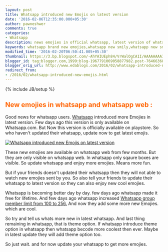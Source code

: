 ```yaml
---
layout: post
title: Whatsapp introduced new Emojis on latest version
date: '2016-02-06T12:35:00.000+05:30'
author: pawneshwer
comments: true
categories:
- Whatsapp
description: news emojies in official whatsapp, latest version of whatsapp have more emojies. latest cool emojies in whatsapp official version. cool emojies whatsapp
keywords: whatsapp brand new emojies,whatsapp new smily,whatsapp new smiles
modified_time: '2016-02-20T06:50:41.005+05:30'
thumbnail: https://3.bp.blogspot.com/-AhYAIUEph84/VrWalOgCA1I/AAAAAAAAIOo/RTgRehbtmA8/s72-c/Screenshot_2016-02-06-12-22-21%2Bcopy.png
blogger_id: tag:blogger.com,1999:blog-1967791069058877982.post-7646636877682159511
blogger_orig_url: http://www.edablogs.com/2016/02/whatsapp-introduced-new-emojis.html
redirect_from:
- /2016/02/whatsapp-introduced-new-emojis.html
---
```


{% include JB/setup %}

## <span style="color: #ff6600;">New emojies in whatsapp and whatsapp web :</span>

Good news for whatsapp users. [Whatsapp](http://whatsapp.com "WhatsApp") introduced more Emojies in latest version. Few days ago this version is only available on Whatsapp.com. But Now this version is officially available on playstore. So who haven't updated their whatsapp, update now to get latest emojis.

[![Whatsapp introduced new Emojis on latest version](https://3.bp.blogspot.com/-AhYAIUEph84/VrWalOgCA1I/AAAAAAAAIOo/RTgRehbtmA8/s320/Screenshot_2016-02-06-12-22-21%2Bcopy.png "Whatsapp introduced new Emojis on latest version")](https://3.bp.blogspot.com/-AhYAIUEph84/VrWalOgCA1I/AAAAAAAAIOo/RTgRehbtmA8/s1600/Screenshot_2016-02-06-12-22-21%2Bcopy.png)

These new emojies are available on whatsapp web from few months. But they are only visible on whatsapp web. In whatsapp only sqaure boxes are visible. So update whatsapp and enjoy more emojies. Means more fun.

But if your friends doesn't updated their whatsapp then they will not able to watch new emojies sent by you. So also tell your friends to update their whatsapp to latest version so they can also enjoy new cool emojies.

Whatsapp is becoming better day by day. few days ago whatsapp made it free for lifetime. And few days ago whatsapp increased [Whatsapp group member limit from 100 to 256.](http://www.edablogs.com/2016/02/now-256-members-are-allowed-in-whatsapp-group.html "Now 256 members are allowed in whatsapp group") And now they add some more new Emojies. which are cool.

So try and tell us whats more new in latest whatsapp. And last thing remaining in whatsapp, that is theme option. If whatsapp introduce theme option in whatsapp then whatsapp becode more coolest then ever. Maybe in latest update they will add theme option too.

So just wait. and for now update your whatsapp to get more emojies.
